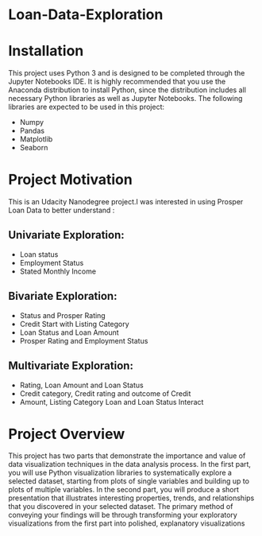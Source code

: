# Loan-Data-Exploration
# Installation
This project uses Python 3 and is designed to be completed through the Jupyter Notebooks IDE. It is highly recommended that you use the Anaconda distribution to install Python, since the distribution includes all necessary Python libraries as well as Jupyter Notebooks. The following libraries are expected to be used in this project:
<ul>
<li>Numpy</li>
<li>Pandas</li>
<li>Matplotlib</li>
<li>Seaborn</li></ul>

# Project Motivation
This is an Udacity Nanodegree project.I was interested in using Prosper Loan Data to better understand :

## Univariate Exploration:
<ul>
<li>Loan status</li>
<li>Employment Status</li>
<li>Stated Monthly Income</li></ul>

## Bivariate Exploration:
<ul>
<li>Status and Prosper Rating</li>
<li>Credit Start with Listing Category</li>
<li>Loan Status and Loan Amount</li>
<li>Prosper Rating and Employment Status</li></ul>

## Multivariate Exploration:
<ul>
<li>Rating, Loan Amount and Loan Status</li>
<li>Credit category, Credit rating and outcome of Credit</li>
<li>Amount, Listing Category Loan and Loan Status Interact</li></ul>

# Project Overview
This project has two parts that demonstrate the importance and value of data visualization techniques in the data analysis process. In the first part, you will use Python visualization libraries to systematically explore a selected dataset, starting from plots of single variables and building up to plots of multiple variables. In the second part, you will produce a short presentation that illustrates interesting properties, trends, and relationships that you discovered in your selected dataset. The primary method of conveying your findings will be through transforming your exploratory visualizations from the first part into polished, explanatory visualizations
